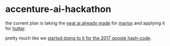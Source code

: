 # accenture-ai-hackathon

the current plan is taking the [neat ai already made](http://talk.cregox.com/t/thanks-to-mari-o-time-to-focus-on-ai/7653) for [mariox](http://basiux.org#mariox) and applying it for [hutter](http://prize.hutter1.net/).

pretty much like we [started doing to it for the 2017 google hash-code](https://github.com/basiux/googlehashcode2017).

